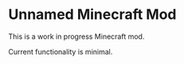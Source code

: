 # Unnamed Minecraft Mod
This is a work in progress Minecraft mod.

Current functionality is minimal.
